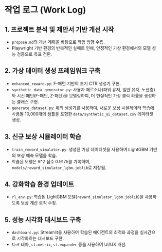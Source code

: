 # 작업 로그 (Work Log)

## 1. 프로젝트 분석 및 제안서 기반 개선 시작
- `propose.md`의 개선 계획을 바탕으로 작업 방향 수립.
- Playwright 기반 환경의 반복적인 실패로 인해, 안정적인 가상 환경에서의 모델 성능 검증으로 목표 전환.

## 2. 가상 데이터 생성 프레임워크 구축
- `enhanced_reward.py`: F-패턴 기반의 초기 CTR 생성기 구현.
- `synthetic_data_generator.py`: 사용자 페르소나(파워 유저, 일반 유저, 노년층)와 시선 패턴(F-패턴, Z-패턴)을 모델링하여, 더 현실적인 가상 클릭 확률을 생성하는 클래스 구현.
- `generate_dataset.py`: 위의 생성기를 사용하여, 새로운 보상 시뮬레이터 학습에 사용될 10,000개의 샘플을 포함한 `data/synthetic_ui_dataset.csv` 데이터셋 생성.

## 3. 신규 보상 시뮬레이터 학습
- `train_reward_simulator.py`: 생성된 가상 데이터셋을 사용하여 LightGBM 기반의 보상 예측 모델을 학습.
- 학습된 모델은 R^2 점수 0.9175를 기록하며, `models/reward_simulator_lgbm.joblib`로 저장됨.

## 4. 강화학습 환경 업데이트
- `rl_env.py`: 학습된 LightGBM 모델(`reward_simulator_lgbm.joblib`)을 사용하도록 보상 계산 로직 수정.

## 5. 성능 시각화 대시보드 구축
- `dashboard.py`: Streamlit을 사용하여 학습된 에이전트의 최적화 과정을 실시간으로 시각화하는 대시보드 구현.
- 다크 테마, `st.metric`, `st.expander` 등을 사용하여 UI/UX 개선.
